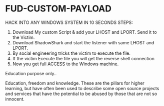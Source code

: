 # FUD-CUSTOM-PAYLOAD
HACK INTO ANY WINDOWS SYSTEM IN 10 SECONDS
STEPS:
1) Download My custom Script & add your LHOST and LPORT. Send it to the Victim.
2) Download ShadowShark and start the listener with same LHOST and LPORT.
3) By social engineering tricks the victim to execute the file.
4) If the victim Ececute the file you will get the reverse shell connection
5) Now you get full ACCESS to the Windows machine.
 
 
 Education purpose only..
 
 Education, freedom and knowledge.
 These are the pillars for higher learning, 
 but have often been used to describe some open source projects 
 and services that have the potential to be abused by those that are not so innocent.
